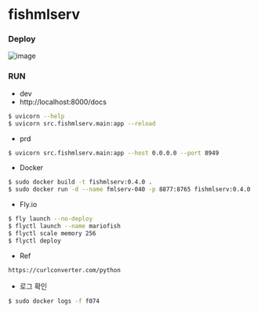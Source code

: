 # fishmlserv

### Deploy

![image](https://github.com/user-attachments/assets/6b7e8b51-fdcd-4027-8aaa-bfc0d8be369d)

### RUN
- dev
- http://localhost:8000/docs

```bash
$ uvicorn --help
$ uvicorn src.fishmlserv.main:app --reload
```

- prd
```bash
$ uvicorn src.fishmlserv.main:app --host 0.0.0.0 --port 8949
```
- Docker
```bash
$ sudo docker build -t fishmlserv:0.4.0 .
$ sudo docker run -d --name fmlserv-040 -p 8877:8765 fishmlserv:0.4.0
```

- Fly.io
```bash
$ fly launch --no-deploy
$ flyctl launch --name mariofish
$ flyctl scale memory 256
$ flyctl deploy
```

- Ref
```bash
https://curlconverter.com/python
```

- 로그 확인
```bash
$ sudo docker logs -f f074
```
